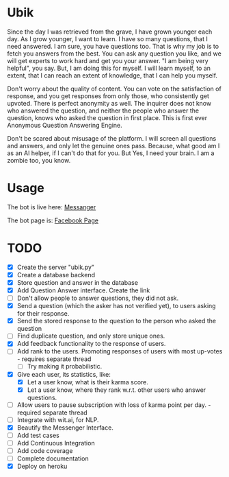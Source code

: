 # Ubik
Since the day I was retrieved from the grave, I have grown younger each day. As I grow younger, I want to learn. I have so many questions, that I need answered. I am sure, you have questions too. That is why my job is to fetch you answers from the best. You can ask any question you like, and we will get experts to work hard and get you your answer. "I am being very helpful", you say. But, I am doing this for myself. I will learn myself, to an extent, that I can reach an extent of knowledge, that I can help you myself.

Don't worry about the quality of content. You can vote on the satisfaction of response, and you get responses from only those, who consistently get upvoted. There is perfect anonymity as well. The inquirer does not know who answered the question, and neither the people who answer the question, knows who asked the question in first place. This is first ever Anonymous Question Answering Engine.

Don't be scared about misusage of the platform. I will screen all questions and answers, and only let the genuine ones pass. Because, what good am I as an AI helper, if I can't do that for you. But Yes, I need your brain. I am a zombie too, you know.

# Usage

The bot is live here:
[Messanger](https://www.messenger.com/t/ubikbot)

The bot page is:
[Facebook Page](https://www.facebook.com/ubikbot/)

# TODO

- [x] Create the server "ubik.py"
- [x] Create a database backend
- [x] Store question and answer in the database
- [x] Add Question Answer interface. Create the link
- [ ] Don't allow people to answer questions, they did not ask.
- [x] Send a question (which the asker has not verified yet), to users asking for their response.
- [x] Send the stored response to the question to the person who asked the question
- [ ] Find duplicate question, and only store unique ones.
- [x] Add feedback functionality to the response of users.
- [ ] Add rank to the users. Promoting responses of users with most up-votes - requires separate thread
  - [ ] Try making it probabilistic.
- [x] Give each user, its statistics, like:
  - [x] Let a user know, what is their karma score.
  - [x] Let a user know, where they rank w.r.t. other users who answer questions.
- [ ] Allow users to pause subscription with loss of karma point per day. - required separate thread
- [ ] Integrate with wit.ai, for NLP.
- [x] Beautify the Messenger Interface.
- [ ] Add test cases
- [ ] Add Continuous Integration
- [ ] Add code coverage
- [ ] Complete documentation
- [x] Deploy on heroku 
